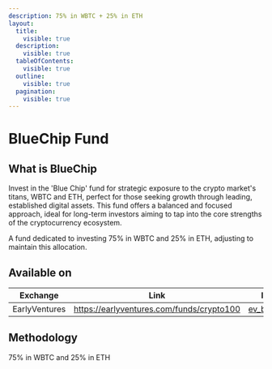 ```yaml
---
description: 75% in WBTC + 25% in ETH
layout:
  title:
    visible: true
  description:
    visible: true
  tableOfContents:
    visible: true
  outline:
    visible: true
  pagination:
    visible: true
---
```


# BlueChip Fund

## What is BlueChip

Invest in the 'Blue Chip' fund for strategic exposure to the crypto market's titans, WBTC and ETH, perfect for those seeking growth through leading, established digital assets. This fund offers a balanced and focused approach, ideal for long-term investors aiming to tap into the core strengths of the cryptocurrency ecosystem.

A fund dedicated to investing 75% in WBTC and 25% in ETH, adjusting to maintain this allocation.



## Available on

<table data-column-title-hidden data-view="cards"><thead><tr><th align="center">Exchange</th><th data-hidden data-card-target data-type="content-ref">Link</th><th data-hidden data-card-cover data-type="files">Image</th></tr></thead><tbody><tr><td align="center">EarlyVentures</td><td><a href="https://earlyventures.com/funds/crypto100">https://earlyventures.com/funds/crypto100</a></td><td><a href="../../.gitbook/assets/ev_black.png">ev_black.png</a></td></tr></tbody></table>

## Methodology

75% in WBTC and 25% in ETH
